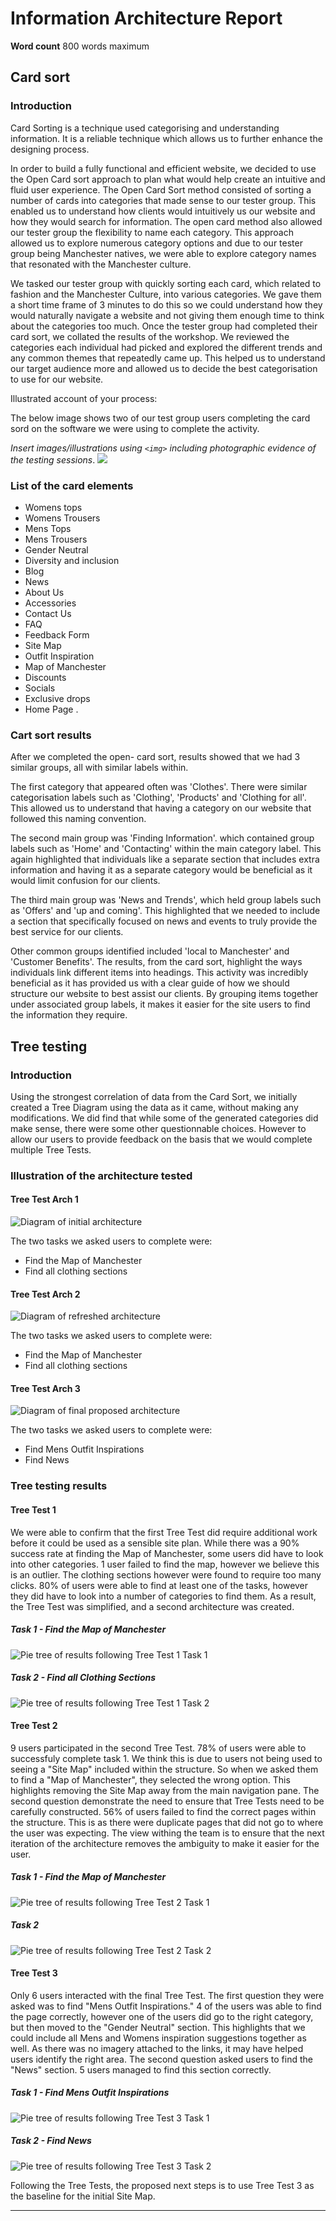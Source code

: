 # Information Architecture Report

**Word count** 800 words maximum

## Card sort

### Introduction

Card Sorting is a technique used categorising and understanding information. It is a reliable technique which allows us to further enhance the designing process. 

In order to build a fully functional and efficient website, we decided to use the Open Card sort approach to plan what would help create an intuitive and fluid user experience. The Open Card Sort method consisted of sorting a number of cards into categories that made sense to our tester group. This enabled us to understand how clients would intuitively us our website and how they would search for information. The open card method also allowed our tester group the flexibility to name each category. This approach allowed us to explore numerous category options and due to our tester group being Manchester natives, we were able to explore category names that resonated with the Manchester culture.

We tasked our tester group with quickly sorting each card, which related to fashion and the Manchester Culture, into various categories. We gave them a short time frame of 3 minutes to do this so we could understand how they would naturally navigate a website and not giving them enough time to think about the categories too much. Once the tester group had completed their card sort, we collated the results of the workshop. We reviewed the categories each individual had picked and explored the different trends and any common themes that repeatedly came up. This helped us to understand our target audience more and allowed us to decide the best categorisation to use for our website. 

Illustrated account of your process: 

The below image shows two of our test group users completing the card sord on the software we were using to complete the activity.

_Insert images/illustrations using `<img>` including photographic evidence of the testing sessions_.
<img src="sp2-media/CardSortInProgress.jpg">

### List of the card elements

- Womens tops
- Womens Trousers
- Mens Tops
- Mens Trousers 
- Gender Neutral 
- Diversity and inclusion 
- Blog
- News
- About Us
- Accessories 
- Contact Us
- FAQ
- Feedback Form 
- Site Map 
- Outfit Inspiration
- Map of Manchester 
- Discounts 
- Socials 
- Exclusive drops 
- Home Page .



### Cart sort results

After we completed the open- card sort, results showed that we had 3 similar groups, all with similar labels within. 

The first category that appeared often was 'Clothes'. There were similar categorisation labels such as 'Clothing', 'Products' and 'Clothing for all'. This allowed us to understand that having a category on our website that followed this naming convention. 

The second main group was 'Finding Information'. which contained group labels such as 'Home' and 'Contacting' within the main category label. This again highlighted that individuals like a separate section that includes extra information and having it as a separate category would be beneficial as it would limit confusion for our clients. 

The third main group was 'News and Trends', which held group labels such as 'Offers' and 'up and coming'. This highlighted that we needed to include a section that specifically focused on news and events to truly provide the best service for our clients. 

Other common groups identified included 'local to Manchester' and 'Customer Benefits'. The results, from the card sort, highlight the ways individuals link different items into headings. This activity was incredibly beneficial as it has provided us with a clear guide of how we should structure our website to best assist our clients.  By grouping items together under associated group labels, it makes it easier for the site users to find the information they require.



## Tree testing

### Introduction

Using the strongest correlation of data from the Card Sort, we initially created a Tree Diagram using the data as it came, without making any modifications. We did find that while some of the generated categories did make sense, there were some other questionnable choices. However to allow our users to provide feedback on the basis that we would complete multiple Tree Tests.

### Illustration of the architecture tested

#### Tree Test Arch 1

<img src="sp2-media/TreeTest1Architecture.png" alt="Diagram of initial architecture">

The two tasks we asked users to complete were:

- Find the Map of Manchester
- Find all clothing sections

#### Tree Test Arch 2

<img src="sp2-media/TreeTest2Architecture.png" alt="Diagram of refreshed architecture">

The two tasks we asked users to complete were:

- Find the Map of Manchester
- Find all clothing sections

#### Tree Test Arch 3

<img src="sp2-media/TreeTest3Architecture.png" alt="Diagram of final proposed architecture">

The two tasks we asked users to complete were:

- Find Mens Outfit Inspirations
- Find News

### Tree testing results

#### Tree Test 1
We were able to confirm that the first Tree Test did require additional work before it could be used as a sensible site plan. While there was a 90% success rate at finding the Map of Manchester, some users did have to look into other categories. 1 user failed to find the map, however we believe this is an outlier. The clothing sections however were found to require too many clicks. 80% of users were able to find at least one of the tasks, however they did have to look into a number of categories to find them. As a result, the Tree Test was simplified, and a second architecture was created.

##### Task 1 - Find the Map of Manchester
<img src="sp2-media/TreeTest1T1PieTree.png" alt="Pie tree of results following Tree Test 1 Task 1">

##### Task 2 - Find all Clothing Sections
<img src="sp2-media/TreeTest1T2PieTree.png" alt="Pie tree of results following Tree Test 1 Task 2">

#### Tree Test 2
9 users participated in the second Tree Test. 78% of users were able to successfuly complete task 1. We think this is due to users not being used to seeing a "Site Map" included within the structure. So when we asked them to find a "Map of Manchester", they selected the wrong option. This highlights removing the Site Map away from the main navigation pane. The second question demonstrate the need to ensure that Tree Tests need to be carefully constructed. 56% of users failed to find the correct pages within the structure. This is as there were duplicate pages that did not go to where the user was expecting. The view withing the team is to ensure that the next iteration of the architecture removes the ambiguity to make it easier for the user.

##### Task 1 - Find the Map of Manchester
<img src="sp2-media/TreeTest2T1PieTree.png" alt="Pie tree of results following Tree Test 2 Task 1">

##### Task 2
<img src="sp2-media/TreeTest2T2PieTree.png" alt="Pie tree of results following Tree Test 2 Task 2">

#### Tree Test 3
Only 6 users interacted with the final Tree Test. The first question they were asked was to find "Mens Outfit Inspirations." 4 of the users was able to find the page correctly, however one of the users did go to the right category, but then moved to the "Gender Neutral" section. This highlights that we could include all Mens and Womens inspiration suggestions together as well. As there was no imagery attached to the links, it may have helped users identify the right area. The second question asked users to find the "News" section. 5 users managed to find this section correctly.

##### Task 1 - Find Mens Outfit Inspirations
<img src="sp2-media/TreeTest3T1PieTree.png" alt="Pie tree of results following Tree Test 3 Task 1">

##### Task 2 - Find News
<img src="sp2-media/TreeTest3T2PieTree.png" alt="Pie tree of results following Tree Test 3 Task 2">

Following the Tree Tests, the proposed next steps is to use Tree Test 3 as the baseline for the initial Site Map.


---
